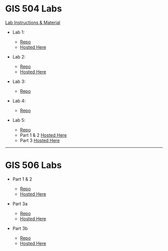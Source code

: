 # GIS 504 Labs
 [Lab Instructions & Material](https://github.com/UWTMGIS/TGIS_504-Wi20)

- Lab 1:
  - [Repo](/lab-1)
  - [Hosted Here](https://geocharts.geospatial.is/lab-1/)
 
- Lab 2: 
  - [Repo](/lab-2)
  - [Hosted Here](https://geocharts.geospatial.is/lab-2/)

- Lab 3:
  - [Repo](/lab-3)
  
- Lab 4:
  - [Repo](/lab-4)

- Lab 5:
  - [Repo](/lab-5)
  - Part 1 & 2 [Hosted Here](https://geocharts.geospatial.is/lab-5/templates/part1&2)
  - Part 3 [Hosted Here](https://geocharts.geospatial.is/lab-5/templates/part3/lab-5)

***
# GIS 506 Labs

- Part 1 & 2
  - [Repo](/TGIS506_lab-4/templates/part1&2/)
  - [Hosted Here](https://geocharts.geospatial.is/TGIS506_lab-4/templates/part1&2/)

- Part 3a
  - [Repo](/TGIS506_lab-4/templates/part3a/)
  - [Hosted Here](https://geocharts.geospatial.is/TGIS506_lab-4/templates/part3a/)
  
- Part 3b
  - [Repo](/TGIS506_lab-4/templates/part3b/)
  - [Hosted Here](https://geocharts.geospatial.is/TGIS506_lab-4/templates/part3b/)



